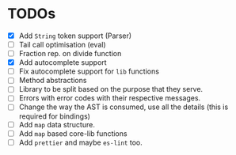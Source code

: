 # TODOs

- [x] Add `String` token support (Parser)
- [ ] Tail call optimisation (eval)
- [ ] Fraction rep. on divide function
- [x] Add autocomplete support
- [ ] Fix autocomplete support for `lib` functions
- [ ] Method abstractions
- [ ] Library to be split based on the purpose that they serve.
- [ ] Errors with error codes with their respective messages.
- [ ] Change the way the AST is consumed, use all the details (this is required for bindings)
- [ ] Add `map` data structure.
- [ ] Add `map` based core-lib functions
- [ ] Add `prettier` and maybe `es-lint` too.
